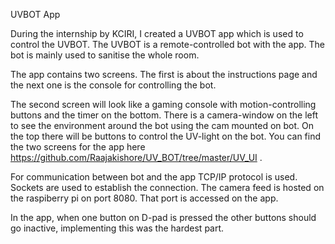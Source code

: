 UVBOT App

During the internship by KCIRI, I created a UVBOT app which is used to control the UVBOT. The UVBOT is a remote-controlled bot with the app. 
The bot is mainly used to sanitise the whole room. 

The app contains two screens.
The first is about the instructions page and the next one is the console for controlling the bot.


The second screen will look like a gaming console with motion-controlling buttons and the timer on the bottom. 
There is a camera-window on the left to see the environment around the bot using the cam mounted on bot. On the top there will be buttons to control the UV-light on the bot.
You can find the two screens for the app here https://github.com/Raajakishore/UV_BOT/tree/master/UV_UI .


For communication between bot and the app TCP/IP protocol is used. Sockets are used to establish the connection. The camera feed is hosted on the raspiberry pi on port 8080.
That port is accessed on the app.


In the app, when one button on D-pad is pressed the other buttons should go inactive, implementing this was the hardest part.
